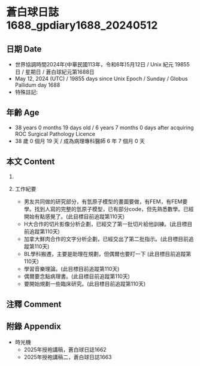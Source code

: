 [_metadata_:encoding]: - "utf-8"
[_metadata_:language]: - "zh-Hant-TW"
[_metadata_:fileformat]: - "markdown"
[_metadata_:MIME_type]: - "text/plain"
[_metadata_:markdown_version]: - "commonmark version 0.30"
[_metadata_:markdown_spec]: - "https://spec.commonmark.org/0.30/"

# 蒼白球日誌1688_gpdiary1688_20240512 #

## 日期 Date ##

* 世界協調時間2024年(中華民國113年，令和6年)5月12日 / Unix 紀元 19855 日 / 星期日 / 蒼白球紀元第1688日
* May 12, 2024 (UTC) / 19855 days since Unix Epoch / Sunday / Globus Pallidum day 1688
* 特殊註記:

## 年齡 Age ##

* 38 years 0 months 19 days old / 6 years 7 months 0 days after acquiring ROC Surgical Pathology Licence
* 38 歲 0 個月 19 天 / 成為病理專科醫師 6 年 7 個月 0 天

## 本文 Content ##

1. 

2. 工作紀要

    - 男友共同做的研究部分，有氫原子模型的畫圖要做，有FEM，有FEM要學。找到人寫的完整的氫原子模型，已有部分code，但先熟悉數學。已經開始有點感覺了。(此目標目前追蹤第110天)
    - H大合作的切片影像分析企劃，已經交了第一批切片給他訓練。(此目標目前追蹤第110天)
    - 加拿大鮮肉合作的文字分析企劃，已經交出了第二批指示。(此目標目前追蹤第110天)
    - BL學科搬遷，主要是助理在規劃，但偶爾也要盯一下 (此目標目前追蹤第110天)
    - 學習音樂理論。(此目標目前追蹤第110天)
    - 偶爾要念點病理書。(此目標目前追蹤第110天)
    - 要開始規劃一些臨床研究。(此目標目前追蹤第110天)

## 注釋 Comment ##


## 附錄 Appendix ##

* 時光機
    - 2025年授袍講稿，蒼白球日誌1662
    - 2025年授袍講稿二，蒼白球日誌1663
